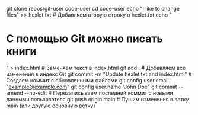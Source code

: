 git clone repos/git-user code-user
cd code-user
echo "I like to change files" >> hexlet.txt  # Добавляем вторую строку в hexlet.txt
echo "<h1>С помощью Git можно писать книги</h1>" > index.html  # Заменяем текст в index.html
git add .  # Добавляем все изменения в индекс Git
git commit -m "Update hexlet.txt and index.html"  # Создаем коммит с обновленными файлами
git config user.email "example@example.com"
git config user.name "John Doe"
git commit --amend --no-edit  # Перезаписываем последний коммит с новыми данными пользователя
git push origin main  # Пушим изменения в ветку main (или другую основную ветку)
